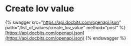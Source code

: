 # Create lov value

{% swagger src="https://api.docbits.com/openapi.json" path="/list_of_values/create_lov_value" method="post" %}
[https://api.docbits.com/openapi.json](https://api.docbits.com/openapi.json)
{% endswagger %}
